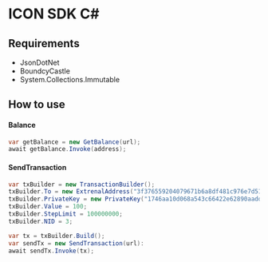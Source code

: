 # ICON SDK C#

## Requirements
* JsonDotNet
* BoundcyCastle
* System.Collections.Immutable

## How to use

#### Balance

```C#
var getBalance = new GetBalance(url);
await getBalance.Invoke(address);
```


#### SendTransaction
```C#
var txBuilder = new TransactionBuilder();
txBuilder.To = new ExtrenalAddress("3f376559204079671b6a8df481c976e7d51b3c7c");
txBuilder.PrivateKey = new PrivateKey("1746aa10d068a543c66422e62890aadd649cc23aa5838f98beb93bd7d421fa42");
txBuilder.Value = 100;
txBuilder.StepLimit = 100000000;
txBuilder.NID = 3;

var tx = txBuilder.Build();
var sendTx = new SendTransaction(url):
await sendTx.Invoke(tx);
```